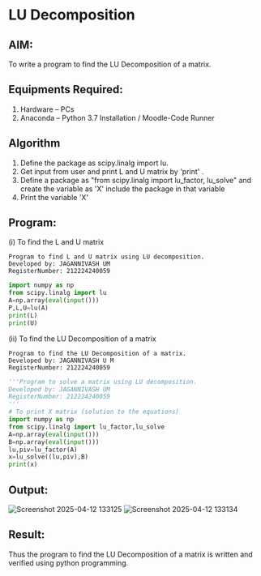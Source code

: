 # LU Decomposition 

## AIM:
To write a program to find the LU Decomposition of a matrix.

## Equipments Required:
1. Hardware – PCs
2. Anaconda – Python 3.7 Installation / Moodle-Code Runner

## Algorithm
1. Define the package as scipy.linalg import lu.
2. Get input from user and print L and U matrix by 'print' .
3. Define a package as "from scipy.linalg import lu_factor, lu_solve" and create the variable as 'X' include the package in that variable
4. Print the variable 'X'

## Program:
(i) To find the L and U matrix
```
Program to find L and U matrix using LU decomposition.
Developed by: JAGANNIVASH UM
RegisterNumber: 212224240059
```
```py
import numpy as np
from scipy.linalg import lu
A=np.array(eval(input()))
P,L,U=lu(A)
print(L)
print(U)
```
(ii) To find the LU Decomposition of a matrix
```
Program to find the LU Decomposition of a matrix.
Developed by: JAGANNIVASH U M
RegisterNumber: 212224240059
```
```py
'''Program to solve a matrix using LU decomposition.
Developed by: JAGANNIVASH UM
RegisterNumber: 212224240059
'''
# To print X matrix (solution to the equations)
import numpy as np
from scipy.linalg import lu_factor,lu_solve
A=np.array(eval(input()))
B=np.array(eval(input()))
lu,piv=lu_factor(A)
x=lu_solve((lu,piv),B)
print(x)
```

## Output:
![Screenshot 2025-04-12 133125](https://github.com/user-attachments/assets/7aaf74b6-6b80-4ff1-94a8-f819a80fb113)
![Screenshot 2025-04-12 133134](https://github.com/user-attachments/assets/236bec60-457a-443a-9e61-3797ed149677)


## Result:
Thus the program to find the LU Decomposition of a matrix is written and verified using python programming.

